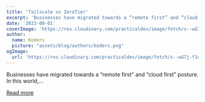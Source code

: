 ```yaml
---
title: 'Tailscale vs ZeroTier'
excerpt: 'Businesses have migrated towards a “remote first” and “cloud first” posture. In this world,...'
date: '2023-08-01'
coverImage: 'https://res.cloudinary.com/practicaldev/image/fetch/s--wG7j-f1d--/c_imagga_scale,f_auto,fl_progressive,h_420,q_auto,w_1000/https://dev-to-uploads.s3.amazonaws.com/uploads/articles/gugaoc2x2vyhmwj1wcep.png'
author:
  name: Koders
  picture: "assets/blog/authors/koders.png"
ogImage:
  url: 'https://res.cloudinary.com/practicaldev/image/fetch/s--wG7j-f1d--/c_imagga_scale,f_auto,fl_progressive,h_420,q_auto,w_1000/https://dev-to-uploads.s3.amazonaws.com/uploads/articles/gugaoc2x2vyhmwj1wcep.png'
---
```


Businesses have migrated towards a “remote first” and “cloud first” posture. In this world,...

[Read more](https://dev.to/afeiszli/tailscale-vs-zerotier-1m79)
